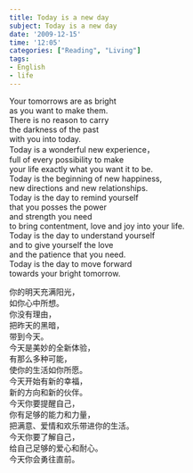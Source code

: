```yaml
---
title: Today is a new day
subject: Today is a new day
date: '2009-12-15'
time: '12:05'
categories: ["Reading", "Living"]
tags:
- English
- life
---
```



Your tomorrows are as bright   
as you want to make them.   
There is no reason to carry   
the darkness of the past  
with you into today.  
Today is a wonderful new experience，  
full of every possibility to make  
your life exactly what you want it to be.  
Today is the beginning of new happiness,  
new directions and new relationships.  
Today is the day to remind yourself  
that you posses the power  
and strength you need  
to bring contentment, love and joy into your life.  
Today is the day to understand yourself  
and to give yourself the love  
and the patience that you need.   
Today is the day to move forward  
towards your bright tomorrow.  
  
你的明天充满阳光，  
如你心中所想。  
你没有理由，  
把昨天的黑暗，  
带到今天。  
今天是美妙的全新体验，  
有那么多种可能，  
使你的生活如你所愿。  
今天开始有新的幸福，  
新的方向和新的伙伴。  
今天你要提醒自己，  
你有足够的能力和力量，  
把满意、爱情和欢乐带进你的生活。  
今天你要了解自己，  
给自己足够的爱心和耐心。  
今天你会勇往直前。